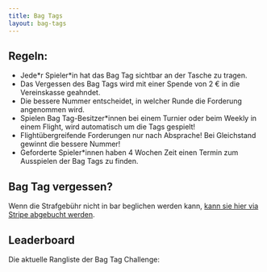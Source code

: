 ```yaml
---
title: Bag Tags
layout: bag-tags
---
```


## Regeln:

* Jede\*r Spieler\*in hat das Bag Tag sichtbar an der Tasche zu tragen.
* Das Vergessen des Bag Tags wird mit einer Spende von 2 € in die Vereinskasse geahndet.
* Die bessere Nummer entscheidet, in welcher Runde die Forderung angenommen wird.
* Spielen Bag Tag-Besitzer\*innen bei einem Turnier oder beim Weekly in einem Flight, wird automatisch um die Tags gespielt!
* Flightübergreifende Forderungen nur nach Absprache! Bei Gleichstand gewinnt die bessere Nummer!
* Geforderte Spieler\*innen haben 4 Wochen Zeit einen Termin zum Ausspielen der Bag Tags zu finden.

## Bag Tag vergessen?

Wenn die Strafgebühr nicht in bar beglichen werden kann, [kann sie hier via Stripe abgebucht werden](https://donate.stripe.com/9AQ9Evayf6lo4a48wC).

## Leaderboard

Die aktuelle Rangliste der Bag Tag Challenge:
